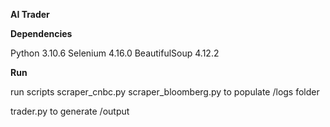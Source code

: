 **AI Trader**

**Dependencies**

Python 3.10.6
Selenium 4.16.0
BeautifulSoup 4.12.2

**Run**

run scripts 
scraper_cnbc.py
scraper_bloomberg.py
to populate /logs folder

trader.py
to generate /output
